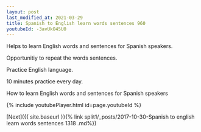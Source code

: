 ```yaml
---
layout: post
last_modified_at: 2021-03-29
title: Spanish to English learn words sentences 960 
youtubeId: -3avUkO45U0
---
```

 
 
Helps to learn English words and sentences for Spanish speakers.

Opportunitiy to repeat the words sentences. 

Practice English language. 
 
10 minutes practice every day. 
 
How to learn English words and sentences for Spanish speakers 
 
{% include youtubePlayer.html id=page.youtubeId %}
 
 
[Next]({{ site.baseurl }}{% link  split1/_posts/2017-10-30-Spanish to english learn words sentences 1318 .md%})
 
